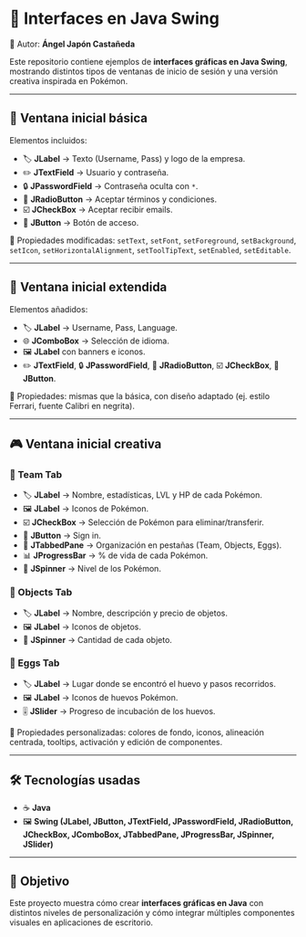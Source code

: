 # 🎨 Interfaces en Java Swing  

👤 Autor: **Ángel Japón Castañeda**  

Este repositorio contiene ejemplos de **interfaces gráficas en Java Swing**, mostrando distintos tipos de ventanas de inicio de sesión y una versión creativa inspirada en Pokémon.  

---

## 🚪 Ventana inicial básica  
Elementos incluidos:  
- 🏷️ **JLabel** → Texto (Username, Pass) y logo de la empresa.  
- ✏️ **JTextField** → Usuario y contraseña.  
- 🔒 **JPasswordField** → Contraseña oculta con `*`.  
- 🔘 **JRadioButton** → Aceptar términos y condiciones.  
- ☑️ **JCheckBox** → Aceptar recibir emails.  
- 🔲 **JButton** → Botón de acceso.  

🔧 Propiedades modificadas: `setText`, `setFont`, `setForeground`, `setBackground`, `setIcon`, `setHorizontalAlignment`, `setToolTipText`, `setEnabled`, `setEditable`.

---

## 🚪 Ventana inicial extendida  
Elementos añadidos:  
- 🏷️ **JLabel** → Username, Pass, Language.  
- 🌐 **JComboBox** → Selección de idioma.  
- 🖼️ **JLabel** con banners e iconos.  
- ✏️ **JTextField**, 🔒 **JPasswordField**, 🔘 **JRadioButton**, ☑️ **JCheckBox**, 🔲 **JButton**.  

🔧 Propiedades: mismas que la básica, con diseño adaptado (ej. estilo Ferrari, fuente Calibri en negrita).  

---

## 🎮 Ventana inicial creativa  

### 🐉 Team Tab  
- 🏷️ **JLabel** → Nombre, estadísticas, LVL y HP de cada Pokémon.  
- 🖼️ **JLabel** → Iconos de Pokémon.  
- ☑️ **JCheckBox** → Selección de Pokémon para eliminar/transferir.  
- 🔲 **JButton** → Sign in.  
- 📑 **JTabbedPane** → Organización en pestañas (Team, Objects, Eggs).  
- 📊 **JProgressBar** → % de vida de cada Pokémon.  
- 🔢 **JSpinner** → Nivel de los Pokémon.  

### 🎒 Objects Tab  
- 🏷️ **JLabel** → Nombre, descripción y precio de objetos.  
- 🖼️ **JLabel** → Iconos de objetos.  
- 🔢 **JSpinner** → Cantidad de cada objeto.  

### 🥚 Eggs Tab  
- 🏷️ **JLabel** → Lugar donde se encontró el huevo y pasos recorridos.  
- 🖼️ **JLabel** → Iconos de huevos Pokémon.  
- 🎚️ **JSlider** → Progreso de incubación de los huevos.  

🔧 Propiedades personalizadas: colores de fondo, iconos, alineación centrada, tooltips, activación y edición de componentes.  

---

## 🛠️ Tecnologías usadas  
- ☕ **Java**  
- 🖼️ **Swing (JLabel, JButton, JTextField, JPasswordField, JRadioButton, JCheckBox, JComboBox, JTabbedPane, JProgressBar, JSpinner, JSlider)**  

---

## 🚀 Objetivo  
Este proyecto muestra cómo crear **interfaces gráficas en Java** con distintos niveles de personalización y cómo integrar múltiples componentes visuales en aplicaciones de escritorio.
